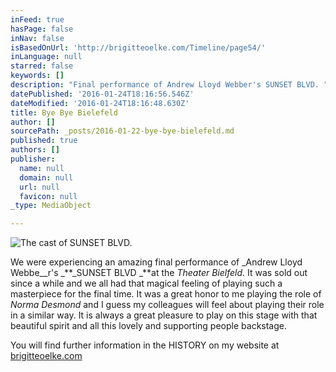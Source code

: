 ```yaml
---
inFeed: true
hasPage: false
inNav: false
isBasedOnUrl: 'http://brigitteoelke.com/Timeline/page54/'
inLanguage: null
starred: false
keywords: []
description: "Final performance of Andrew Lloyd Webber's SUNSET BLVD. "
datePublished: '2016-01-24T18:16:56.546Z'
dateModified: '2016-01-24T18:16:48.630Z'
title: Bye Bye Bielefeld
author: []
sourcePath: _posts/2016-01-22-bye-bye-bielefeld.md
published: true
authors: []
publisher:
  name: null
  domain: null
  url: null
  favicon: null
_type: MediaObject

---
```

![The cast of SUNSET BLVD.](https://s3-us-west-2.amazonaws.com/the-grid-img/p/58f50c803474c6a51d33696357186e03b3089425.jpg)

We were experiencing an amazing final performance of _Andrew Lloyd Webbe__r's _**_SUNSET BLVD _**at the _Theater Bielfeld_. It was sold out since a while and we all had that magical feeling of playing such a masterpiece for the final time. It was a great honor to me playing the role of _Norma Desmond_ and I guess my colleagues will feel about playing their role in a similar way. It is always a great pleasure to play on this stage with that beautiful spirit and all this lovely and supporting people backstage.

You will find further information in the HISTORY on my website at [brigitteoelke.com][0]

[0]: http://www.brigitteoelke.com/